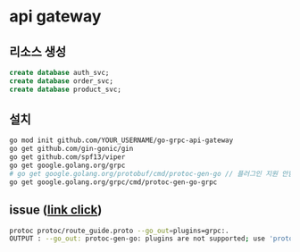 # api gateway

## 리소스 생성

```sql
create database auth_svc;
create database order_svc;
create database product_svc;
```

## 설치

```sh
go mod init github.com/YOUR_USERNAME/go-grpc-api-gateway
go get github.com/gin-gonic/gin
go get github.com/spf13/viper
go get google.golang.org/grpc
# go get google.golang.org/protobuf/cmd/protoc-gen-go // 플러그인 지원 안함. 아래로 변경되었음
go get google.golang.org/grpc/cmd/protoc-gen-go-grpc
```

## issue ([link click](https://github.com/golang/protobuf/issues/1070))

```sh
protoc protoc/route_guide.proto --go_out=plugins=grpc:.
OUTPUT : --go_out: protoc-gen-go: plugins are not supported; use 'protoc --go-grpc_out=...' to generate gRPC
```
